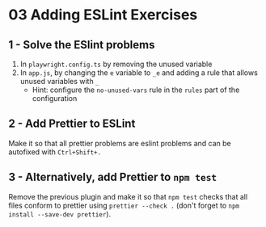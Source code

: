 # 03 Adding ESLint Exercises

## 1 - Solve the ESlint problems

1. In `playwright.config.ts` by removing the unused variable
2. In `app.js`, by changing the `e` variable to `_e` and adding a rule that allows unused variables with `_`
   - Hint: configure the `no-unused-vars` rule in the `rules` part of the configuration

## 2 - Add Prettier to ESLint

Make it so that all prettier problems are eslint problems and can be autofixed with `Ctrl+Shift+.`

## 3 - Alternatively, add Prettier to `npm test`

Remove the previous plugin and make it so that `npm test` checks that all files conform to prettier using
`prettier --check .` (don't forget to `npm install --save-dev prettier`).

